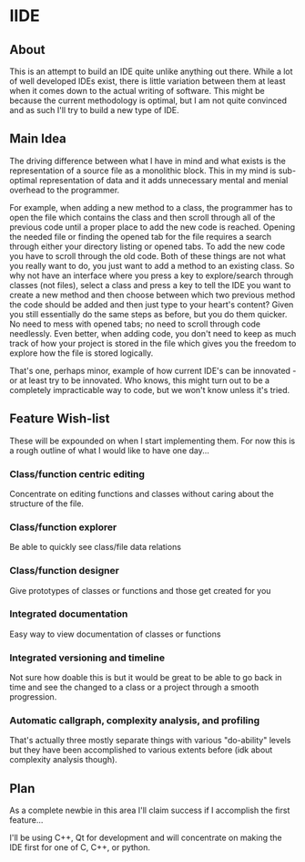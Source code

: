 IIDE
====


About
-----

This is an attempt to build an IDE quite unlike anything out there. While a lot of well developed IDEs exist, there is little variation between them at least when it comes down to the actual writing of software. This might be because the current methodology is optimal, but I am not quite convinced and as such I'll try to build a new type of IDE.


Main Idea
---------

The driving difference between what I have in mind and what exists is the representation of a source file as a monolithic block. This in my mind is sub-optimal representation of data and it adds unnecessary mental and menial overhead to the programmer.

For example, when adding a new method to a class, the programmer has to open the file which contains the class and then scroll through all of the previous code until a proper place to add the new code is reached. Opening the needed file or finding the opened tab for the file requires a search through either your directory listing or opened tabs. To add the new code you have to scroll through the old code. Both of these things are not what you really want to do, you just want to add a method to an existing class. So why not have an interface where you press a key to explore/search through classes (not files), select a class and press a key to tell the IDE you want to create a new method and then choose between which two previous method the code should be added and then just type to your heart's content? Given you still essentially do the same steps as before, but you do them quicker. No need to mess with opened tabs; no need to scroll through code needlessly. Even better, when adding code, you don't need to keep as much track of how your project is stored in the file which gives you the freedom to explore how the file is stored logically.

That's one, perhaps minor, example of how current IDE's can be innovated - or at least try to be innovated. Who knows, this might turn out to be a completely impracticable way to code, but we won't know unless it's tried.


Feature Wish-list
-----------------

These will be expounded on when I start implementing them. For now this is a rough outline of what I would like to have one day...

### Class/function centric editing
Concentrate on editing functions and classes without caring about the structure of the file.


### Class/function explorer
Be able to quickly see class/file data relations


### Class/function designer
Give prototypes of classes or functions and those get created for you


### Integrated documentation
Easy way to view documentation of classes or functions


### Integrated versioning and timeline
Not sure how doable this is but it would be great to be able to go back in time and see the changed to a class or a project through a smooth progression.


### Automatic callgraph, complexity analysis, and profiling
That's actually three mostly separate things with various "do-ability" levels but they have been accomplished to various extents before (idk about complexity analysis though).


Plan
----

As a complete newbie in this area I'll claim success if I accomplish the first feature...

I'll be using C++, Qt for development and will concentrate on making the IDE first for one of C, C++, or python.


